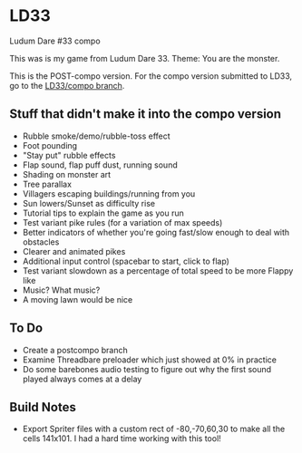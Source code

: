 # LD33
Ludum Dare #33 compo

This was is my game from Ludum Dare 33. Theme: You are the monster.

This is the POST-compo version. For the compo version submitted to LD33, go to the [LD33/compo branch](https://github.com/scriptorum/LD33/tree/compo).

## Stuff that didn't make it into the compo version
- Rubble smoke/demo/rubble-toss effect
- Foot pounding
- "Stay put" rubble effects
- Flap sound, flap puff dust, running sound
- Shading on monster art
- Tree parallax
- Villagers escaping buildings/running from you
- Sun lowers/Sunset as difficulty rise
- Tutorial tips to explain the game as you run
- Test variant pike rules (for a variation of max speeds)
- Better indicators of whether you're going fast/slow enough to deal with obstacles
- Clearer and animated pikes
- Additional input control (spacebar to start, click to flap)
- Test variant slowdown as a percentage of total speed to be more Flappy like
- Music? What music?
- A moving lawn would be nice

## To Do
- Create a postcompo branch
- Examine Threadbare preloader which just showed at 0% in practice
- Do some barebones audio testing to figure out why the first sound played always comes at a delay

## Build Notes
- Export Spriter files with a custom rect of -80,-70,60,30 to make all the cells 141x101. I had a hard time working with this tool!


